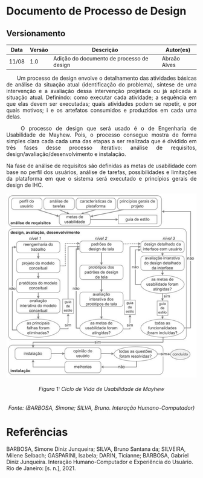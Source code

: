 # Documento de Processo de Design

## Versionamento
|Data|Versão|Descrição|Autor(es)
|--|--|--|--|
|11/08|1.0|Adição do documento de processo de  design|Abraão Alves| 

<p align = "justify"> &emsp;&emsp;Um processo de design envolve o detalhamento das atividades básicas de análise
da situação atual (identificação do problema), síntese de uma intervenção e a avaliação dessa intervenção
projetada ou já aplicada à situação atual. Definindo: como executar cada atividade; 
a sequência em que elas devem ser executadas;
quais atividades podem se repetir, e por quais motivos;
i e os artefatos consumidos e produzidos em cada
uma delas. </p>


<p align = "justify"> &emsp;&emsp; O processo de design que será usado é o de Engenharia de Usabilidade de Mayhew. Pois, o processo consegue mostra de forma simples clara cada cada uma das etapas a ser realizada que é dividido em três
fases desse processo iterativo: análise de requisitos, design/avaliação/desenvolvimento e instalação.
</p>
<p align = "justify"> 
Na fase de análise de requisitos são definidas as metas de usabilidade com base no perfil dos
usuários, análise de tarefas, possibilidades e limitações da plataforma em que o sistema será executado e
princípios gerais de design de IHC.</p>


<center><img src="../images/planejamento/Processo-de-design-mayhew.png"></center>
<h6 align = "center">Figura 1: Ciclo de Vida de Usabilidade de Mayhew</h6>
<h6 align = "center">Fonte: (BARBOSA, Simone; SILVA, Bruno. Interação Humano-Computador)

</h6>

# Referências 

BARBOSA, Simone Diniz Junqueira; SILVA, Bruno Santana da; SILVEIRA, Milene Selbach; GASPARINI, Isabela; DARIN, Ticianne; BARBOSA, Gabriel Diniz Junqueira. Interação Humano-Computador e Experiência do Usuário. Rio de Janeiro: [s. n.], 2021.
